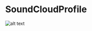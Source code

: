# SoundCloudProfile

![alt text](https://user-images.githubusercontent.com/1636737/44324753-4b7afd80-a45f-11e8-9441-e7f5e160b520.gif)

